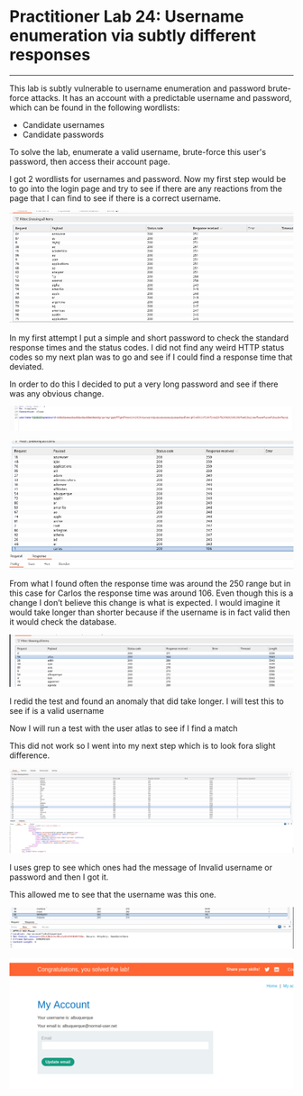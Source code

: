 # Practitioner Lab 24: Username enumeration via subtly different responses

---

This lab is subtly vulnerable to username enumeration and password brute-force attacks. It has an account with a predictable username and password, which can be found in the following wordlists:

- Candidate usernames
- Candidate passwords

To solve the lab, enumerate a valid username, brute-force this user's password, then access their account page.

I got 2 wordlists for usernames and password. Now my first step would be to go into the login page and try to see if there are any reactions from the page that I can find to see if there is a correct username. 

![Untitled](Practitioner%20Lab%2024%20Username%20enumeration%20via%20subtl%2063e1d221ade24c17b7f60c727cc12c8a/Untitled.png)

In my first attempt I put a simple and short password to check the standard response times and the status codes. I did not find any weird HTTP status codes so my next plan was to go and see if I could find a response time that deviated. 

In order to do this I decided to put a very long password and see if there was any obvious change.

![Untitled](Practitioner%20Lab%2024%20Username%20enumeration%20via%20subtl%2063e1d221ade24c17b7f60c727cc12c8a/Untitled%201.png)

![Untitled](Practitioner%20Lab%2024%20Username%20enumeration%20via%20subtl%2063e1d221ade24c17b7f60c727cc12c8a/Untitled%202.png)

From what I found often the response time was around the 250 range but in this case for Carlos the response time was around 106. Even though this is a change I don’t believe this change is what is expected. I would imagine it would take longer than shorter because if the username is in fact valid then it would check the database.

![Untitled](Practitioner%20Lab%2024%20Username%20enumeration%20via%20subtl%2063e1d221ade24c17b7f60c727cc12c8a/Untitled%203.png)

I redid the test and found an anomaly that did take longer. I will test this to see if is a valid username

Now I will run a test with the user atlas to see if I find a match

This did not work so I went into my next step which is to look fora slight difference. 

![Untitled](Practitioner%20Lab%2024%20Username%20enumeration%20via%20subtl%2063e1d221ade24c17b7f60c727cc12c8a/Untitled%204.png)

I uses grep to see which ones had the message of Invalid username or password and then I got it.

This allowed me to see that the username was this one.

![Untitled](Practitioner%20Lab%2024%20Username%20enumeration%20via%20subtl%2063e1d221ade24c17b7f60c727cc12c8a/Untitled%205.png)

![Untitled](Practitioner%20Lab%2024%20Username%20enumeration%20via%20subtl%2063e1d221ade24c17b7f60c727cc12c8a/Untitled%206.png)